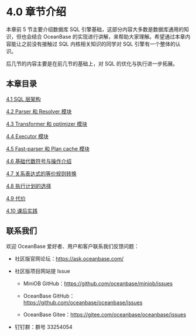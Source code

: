 # 4.0 章节介绍

本章前 5 节主要介绍数据库 SQL 引擎基础，这部分内容大多数是数据库通用的知识，但也会结合 OceanBase 的实现进行讲解，来帮助大家理解。希望通过本章内容能让之前没有接触过 SQL 内核相关知识的同学对 SQL 引擎有一个整体的认识。

后几节的内容主要是在前几节的基础上，对 SQL 的优化与执行进一步拓展。

## 本章目录

[4.1 SQL 层架构](2.sql-layer-architecture.md)

[4.2 Parser 和 Resolver 模块](3.parser-resolver.md)

[4.3 Transformer 和 optimizer 模块](4.transformer-optimizer.md)

[4.4 Executor 模块](5.executor.md)

[4.5 Fast-parser 和 Plan cache 模块](6.fast-parser-plan-cache.md)

[4.6 基础代数符号与操作介绍](7.algebraic-symbols-operate.md)

[4.7 关系表达式的等价规则转换](8.equivalence-rule-conversion.md)

[4.8 执行计划的选择](9.choice-execution-plan.md)

[4.9 代价](10.cost.md)

[4.10 课后实践](11.homework.md)

## 联系我们

欢迎 OceanBase 爱好者、用户和客户联系我们反馈问题：

- 社区版官网论坛：<https://ask.oceanbase.com/>

- 社区版项目网站提 Issue

  - MiniOB GitHub：<https://github.com/oceanbase/miniob/issues>

  - OceanBase GitHub：<https://github.com/oceanbase/oceanbase/issues>

  - OceanBase Gitee：<https://gitee.com/oceanbase/oceanbase/issues>

- 钉钉群：群号 33254054
